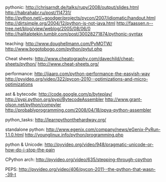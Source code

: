 pythonic:
    http://chrisarndt.de/talks/rupy/2008/output/slides.html
    http://habrahabr.ru/post/114731/
    http://python.net/~goodger/projects/pycon/2007/idiomatic/handout.html
    http://dirtsimple.org/2004/12/python-is-not-java.html
    http://faassen.n--tree.net/blog/view/weblog/2005/08/06/0
    http://halitalptekin.tumblr.com/post/30028271874/pythonic-syntax

teaching:
    http://www.doughellmann.com/PyMOTW/
    http://www.bogotobogo.com/python/pytut.php
    
Cheat sheets:
    http://www.cheatography.com/davechild/cheat-sheets/python/
    http://www.cheat-sheets.org/

performance:
    http://jiaaro.com/python-performance-the-easyish-way
    http://pyvideo.org/video/322/pycon-2010--optimizations-and-micro-optimizations    

ast & bytecode:
    http://code.google.com/p/byteplay/
    http://pypi.python.org/pypi/BytecodeAssembler
    http://www.grant-olson.net/python/compyler
    http://probablyprogramming.com/2008/04/18/ppya-python-assembler

python_tasks:
    http://learnpythonthehardway.org/

standalone python:
    http://www.egenix.com/company/news/eGenix-PyRun-1.1.0.html
    http://younglinux.info/python/programming.php

python & Unicode:
    http://pyvideo.org/video/948/pragmatic-unicode-or-how-do-i-stop-the-pain

CPython arch:
    http://pyvideo.org/video/635/stepping-through-cpython

PEPS:
    http://pyvideo.org/video/406/pycon-2011--the-python-that-wasn--39-t